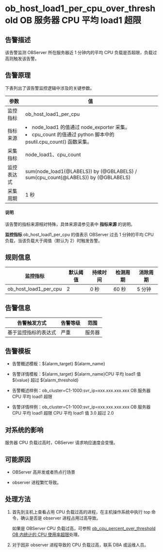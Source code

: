 ob_host_load1_per_cpu_over_threshold OB 服务器 CPU 平均 load1 超限
================================================================================

**告警描述**
-----------------------------

该告警监测 OBServer 所在服务器近 1 分钟内的平均 CPU 负载是否超限，负载过高则触发该告警。

告警原理
-------------------------

下表列出了该告警监控逻辑中涉及的关键参数。

|  参数   |                                                                                         值                                                                                         |
|-------|-----------------------------------------------------------------------------------------------------------------------------------------------------------------------------------|
| 监控指标  | ob_host_load1_per_cpu                                                                                                                                                             |
| 指标来源  | <li>node_load1 的值通过 node_exporter 采集。  </li><li> cpu_count 的值通过 python 脚本中的 psutil.cpu_count() 函数采集。</li>    |
| 采集指标  | node_load1、cpu_count                                                                                                                                                              |
| 监控表达式 | sum(node_load1{@LABELS}) by (@GBLABELS) / sum(cpu_count{@LABELS}) by (@GBLABELS)                                                                                                  |
| 采集周期  | 1 秒                                                                                                                                                                               |

<main id="notice" type='explain'>
    <h4>说明</h4>
    <p>该告警的指标来源相对特殊，具体来源请参见表中 <b>指标来源</b> 的说明。</p>
 </main>

**监控指标** ob_host_load1_per_cpu 的值表示 OBServer 过去 1 分钟的平均 CPU 负载，当该负载大于阈值（默认为 2）时触发告警。

**规则信息**
-----------------------------

|         监控指标          | 默认阈值 | 持续时间 | 检测周期 | 消除周期 |
|-----------------------|------|------|------|------|
| ob_host_load1_per_cpu | 2    | 0 秒  | 60 秒 | 5 分钟 |

**告警信息**
-----------------------------

|   告警触发方式   | 告警等级 | 范围  |
|------------|------|-----|
| 基于监控指标的表达式 | 严重   | 服务器 |

**告警模板**
-----------------------------

* 告警概述模板：\${alarm_target} ${alarm_name}

* 告警详情模板：\${alarm_target} \${alarm_name}CPU 平均 load1 值 \${value} 超过 ${alarm_threshold}

* 告警概述样例：ob_cluster=C1-1000:svr_ip=xxx.xxx.xxx.xxx OB 服务器 CPU 平均 load1 超限

* 告警详情样例：ob_cluster=C1-1000:svr_ip=xxx.xxx.xxx.xxx OB 服务器 CPU 平均 load1 超限 CPU 平均 load1 值 3.0 超过 2.0

**对系统的影响**
-------------------------------

服务器 CPU 负载过高时，OBServer 请求响应速度会变慢。

**可能原因**
-----------------------------

* OBServer 高并发或者热点行场景

* observer 进程繁忙导致。

**处理方法**
-----------------------------

1. 首先到主机上查看占用 CPU 负载过高的进程，在主机操作系统中执行 top 命令，确认是否是 observer 进程占用过高导致。

   如果是 OBServer CPU 负载过高，可参照 [ob_cpu_percent_over_threshold OB 内统计的 CPU 使用率超限](../2.ob-alert/13.the-cpu-usage-of-the-ob_cpu_percent_over_threshold-observer-process-exceeds-the.md)处理。

2. 对于因非 observer 进程导致的 CPU 负载过高，联系 DBA 或运维人员。
